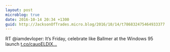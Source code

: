 ```yaml
---
layout: post
microblog: true
date: 2016-10-14 20:34 +1300
guid: http://JacksonOfTrades.micro.blog/2016/10/14/t786832475464933377.html
---
```

RT @iamdevloper: It’s Friday, celebrate like Ballmer at the Windows 95 launch [t.co/cauoELDlX...](https://t.co/cauoELDlXc)
